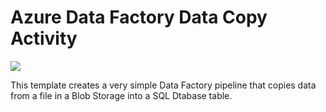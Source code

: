 # Azure Data Factory Data Copy Activity

<a href="https://portal.azure.com/#create/Microsoft.Template/uri/https%3A%2F%2Fraw.githubusercontent.com%2Fnavalev%2Fazure-quickstart-templates%2Fmaster%2F101-data-factory-blob-2-sql%2Fazuredeploy.json" target="_blank">
    <img src="http://azuredeploy.net/deploybutton.png"/>
</a>

This template creates a very simple Data Factory pipeline that copies data from a file in a Blob Storage into a SQL Dtabase table.

